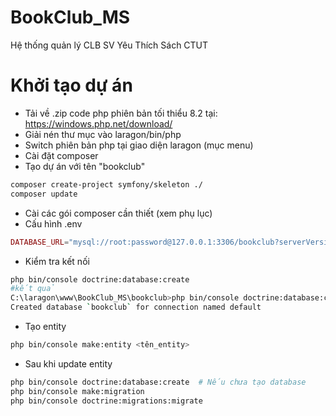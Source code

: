 # BookClub_MS
 Hệ thống quản lý CLB SV Yêu Thích Sách CTUT

# Khởi tạo dự án
- Tải về .zip code php phiên bản tối thiểu 8.2 tại: https://windows.php.net/download/
- Giải nén thư mục vào laragon/bin/php
- Switch phiên bản php tại giao diện laragon (mục menu)
- Cài đặt composer
- Tạo dự án với tên "bookclub"
```bash
composer create-project symfony/skeleton ./
composer update
```
- Cài các gói composer cần thiết (xem phụ lục)
- Cấu hình .env
```php
DATABASE_URL="mysql://root:password@127.0.0.1:3306/bookclub?serverVersion=8.0.32&charset=utf8mb4"
```
- Kiểm tra kết nối
```bash
php bin/console doctrine:database:create
#kết quả
C:\laragon\www\BookClub_MS\bookclub>php bin/console doctrine:database:create
Created database `bookclub` for connection named default
```
- Tạo entity
```bash
php bin/console make:entity <tên_entity>
```
- Sau khi update entity
```bash
php bin/console doctrine:database:create  # Nếu chưa tạo database
php bin/console make:migration
php bin/console doctrine:migrations:migrate
```

